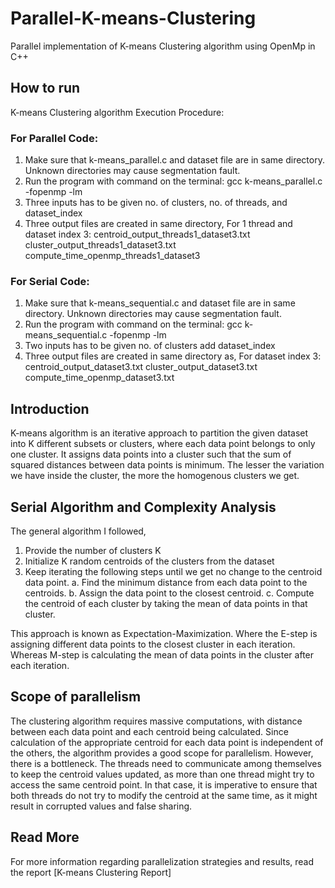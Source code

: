 # Parallel-K-means-Clustering
Parallel implementation of K-means Clustering algorithm using OpenMp in C++

## How to run
K-means Clustering algorithm Execution Procedure:

### For Parallel Code:
1) Make sure that k-means_parallel.c and dataset file are in same directory. Unknown directories may cause segmentation fault.
2) Run the program with command on the terminal:
	gcc k-means_parallel.c -fopenmp -lm
3) Three inputs has to be given no. of clusters, no. of  threads, and dataset_index
4) Three output files are created in same directory, For 1 thread and dataset index 3:
centroid_output_threads1_dataset3.txt
cluster_output_threads1_dataset3.txt
compute_time_openmp_threads1_dataset3

### For Serial Code:
1) Make sure that k-means_sequential.c and dataset file are in same directory. Unknown directories may cause segmentation fault.
2) Run the program with command on the terminal:
	gcc k-means_sequential.c -fopenmp -lm
3) Two inputs has to be given no. of clusters add dataset_index
4) Three output files are created in same directory as, For dataset index 3:
centroid_output_dataset3.txt
cluster_output_dataset3.txt
compute_time_openmp_dataset3.txt

## Introduction

K-means algorithm is an iterative approach to partition the given dataset into K different subsets or clusters, where each data point belongs to only one cluster. It assigns data points into a cluster such that the sum of squared distances between data points is minimum. The lesser the variation we have inside the cluster, the more the homogenous clusters we get.

## Serial Algorithm and Complexity Analysis

The general algorithm I followed,

1. Provide the number of clusters K
2. Initialize K random centroids of the clusters from the dataset
3. Keep iterating the following steps until we get no change to the
centroid data point.
  a. Find the minimum distance from each data point to the
centroids.
  b. Assign the data point to the closest centroid.
  c. Compute the centroid of each cluster by taking the mean of data
points in that cluster.

This approach is known as Expectation-Maximization. Where the E-step is assigning different data points to the closest cluster in each iteration. Whereas M-step is calculating the mean of data points in the cluster after each iteration.

## Scope of parallelism

The clustering algorithm requires massive computations, with distance between each data point and each centroid being calculated. Since calculation of the appropriate centroid for each data point is independent of the others, the algorithm provides a good scope for parallelism. However, there is a bottleneck. The threads need to communicate among themselves to keep the centroid values updated, as more than one thread might try to access the same centroid point. In that case, it is imperative to ensure that both threads do not try to modify the centroid at the same time, as it might result in corrupted values and false sharing.

## Read More

For more information regarding parallelization strategies and results, read the report [K-means Clustering Report]

